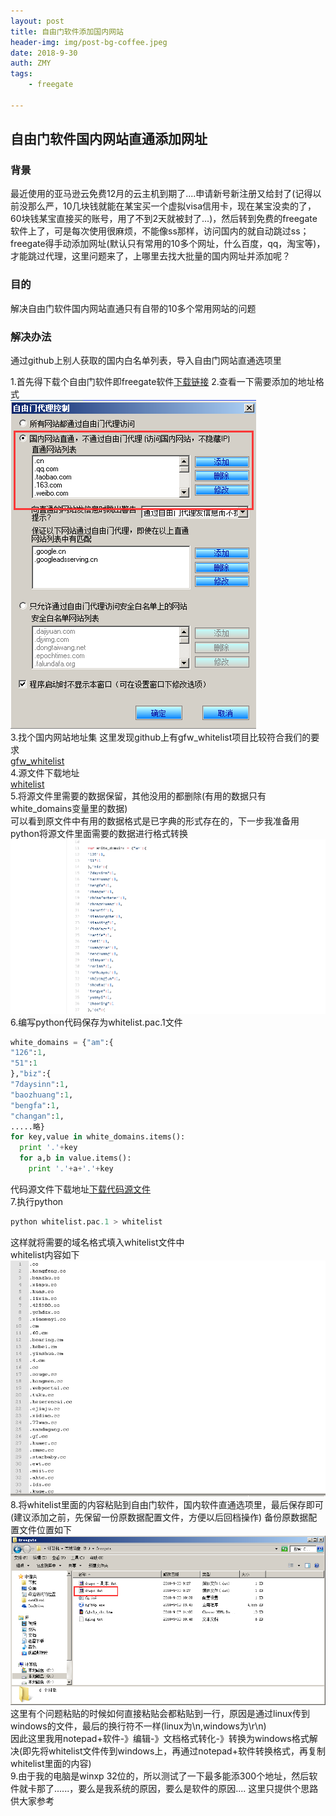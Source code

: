 ```yaml
---
layout: post
title: 自由门软件添加国内网站
header-img: img/post-bg-coffee.jpeg
date: 2018-9-30
auth: ZMY
tags:
    - freegate

---
```

## 自由门软件国内网站直通添加网址  
### 背景  
最近使用的亚马逊云免费12月的云主机到期了....申请新号新注册又给封了(记得以前没那么严，10几块钱就能在某宝买一个虚拟visa信用卡，现在某宝没卖的了，60块钱某宝直接买的账号，用了不到2天就被封了...)，然后转到免费的freegate软件上了，可是每次使用很麻烦，不能像ss那样，访问国内的就自动跳过ss；freegate得手动添加网址(默认只有常用的10多个网址，什么百度，qq，淘宝等)，才能跳过代理，这里问题来了，上哪里去找大批量的国内网址并添加呢？
### 目的
解决自由门软件国内网站直通只有自带的10多个常用网站的问题  
### 解决办法  
通过github上别人获取的国内白名单列表，导入自由门网站直通选项里  


1.首先得下载个自由门软件即freegate软件[下载链接](http://dongtaiwang.com/loc/download.en.php)
2.查看一下需要添加的地址格式  
![](https://github.com/276622709/276622709.github.io/blob/master/img/freegate/free_gate_address_format.png)  
3.找个国内网站地址集 
这里发现github上有gfw_whitelist项目比较符合我们的要求  
[gfw_whitelist](https://github.com/breakwa11/gfw_whitelist)  
4.源文件下载地址  
[whitelist](https://github.com/breakwa11/gfw_whitelist/raw/master/whitelist.pac)  
5.将源文件里需要的数据保留，其他没用的都删除(有用的数据只有white_domains变量里的数据)  
可以看到原文件中有用的数据格式是已字典的形式存在的，下一步我准备用python将源文件里面需要的数据进行格式转换 
![](https://github.com/276622709/276622709.github.io/blob/master/img/freegate/original_file_date.png)
6.编写python代码保存为whitelist.pac.1文件
```python
white_domains = {"am":{
"126":1,
"51":1
},"biz":{
"7daysinn":1,
"baozhuang":1,
"bengfa":1,
"changan":1,
.....略}
for key,value in white_domains.items():
  print '.'+key
  for a,b in value.items():
    print '.'+a+'.'+key
```
代码源文件下载地址[下载代码源文件](https://github.com/276622709/276622709.github.io/blob/master/code/freegate/whitelist.pac.1)  
7.执行python  
```python
python whitelist.pac.1 > whitelist
```
这样就将需要的域名格式填入whitelist文件中  
whitelist内容如下  
![](https://github.com/276622709/276622709.github.io/blob/master/img/freegate/white_list_content.png)
8.将whitelist里面的内容粘贴到自由门软件，国内软件直通选项里，最后保存即可(建议添加之前，先保留一份原数据配置文件，方便以后回档操作)
备份原数据配置文件位置如下
![](https://github.com/276622709/276622709.github.io/blob/master/img/freegate/freegate_data_file.png)
这里有个问题粘贴的时候如何直接粘贴会都粘贴到一行，原因是通过linux传到windows的文件，最后的换行符不一样(linux为\n,windows为\r\n)  
因此这里我用notepad+软件-》编辑-》文档格式转化-》转换为windows格式解决(即先将whitelist文件传到windows上，再通过notepad+软件转换格式，再复制whitelist里面的内容)    
9.由于我的电脑是winxp 32位的，所以测试了一下最多能添300个地址，然后软件就卡那了......，要么是我系统的原因，要么是软件的原因....
这里只提供个思路供大家参考  




